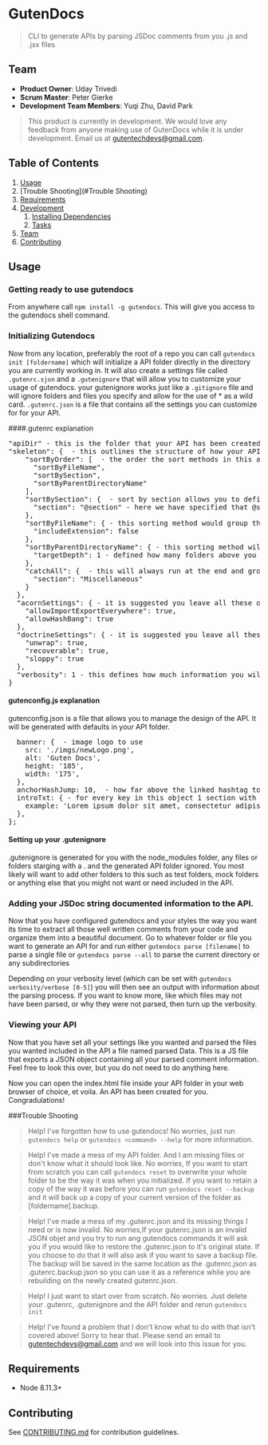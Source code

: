 # GutenDocs

> CLI to generate APIs by parsing JSDoc comments from you .js and .jsx files

## Team

- **Product Owner**: Uday Trivedi
- **Scrum Master**: Peter Gierke
- **Development Team Members**: Yuqi Zhu, David Park

> This product is currently in development.  We would love any feedback from anyone making use of GutenDocs while it is under development.  Email us at gutentechdevs@gmail.com.

## Table of Contents

1. [Usage](#Usage)
1. [Trouble Shooting](#Trouble Shooting)
1. [Requirements](#requirements)
1. [Development](#development)
   1. [Installing Dependencies](#installing-dependencies)
   1. [Tasks](#tasks)
1. [Team](#team)
1. [Contributing](#contributing)

## Usage

### Getting ready to use gutendocs

From anywhere call `npm install -g gutendocs`.  This will give you access to the gutendocs shell command.

### Initializing Gutendocs

Now from any location, preferably the root of a repo you can call `gutendocs init [foldername]` which will initialize a API folder directly in the directory you are currently working in.  It will also create a settings file called `.gutenrc.sjon` and a `.gutenignore` that will allow you to customize your usage of gutendocs.  your gutenignore works just like a `.gitignore` file and will ignore folders and files you specify and allow for the use of * as a wild card.  `.gutenrc.json` is a file that contains all the settings you can customize for for your API.

####.gutenrc explanation
<pre width="100">
"apiDir" - this is the folder that your API has been created in.  This is GutenAPI by default, or whatever you specified with gutendocs init [foldername]
"skeleton": {  - this outlines the structure of how your API will be organize
    "sortByOrder": [  - the order the sort methods in this array will define in what order things are categorized
      "sortByFileName",
      "sortBySection",
      "sortByParentDirectoryName"
    ],
    "sortBySection": {  - sort by section allows you to define what tag you want to use as a grouping tool
      "section": "@section" - here we have specified that @section is the grouping tag.  So anything with @section group1 would be organized into group1 on the API.  @section group2 would create another section
    },
    "sortByFileName": { - this sorting method would group things by the file they are written in
      "includeExtension": false  
    },
    "sortByParentDirectoryName": { - this sorting method will group things based on the folder the file is in
      "targetDepth": 1 - defined how many folders above you wish to go.
    },
    "catchAll": {  - this will always run at the end and group anything not caught in another sorter into the group defined by the "section" key value
      "section": "Miscellaneous"
    }
  },
  "acornSettings": { - it is suggested you leave all these on, if false then the parser will crash on corresponding issues
    "allowImportExportEverywhere": true,
    "allowHashBang": true
  },
  "doctrineSettings": { - it is suggested you leave all these on, if false then the parser will crash on corresponding issues
    "unwrap": true,
    "recoverable": true,
    "sloppy": true
  },
  "verbosity": 1 - this defines how much information you will see from errors.  The higher the number the more information
}
</pre>

#### gutenconfig.js explanation

gutenconfig.json is a file that allows you to manage the design of the API.  It will be generated with defaults in your API folder.
<pre>
  banner: {  - image logo to use
    src: './imgs/newLogo.png',  
    alt: 'Guten Docs',
    height: '185',
    width: '175',
  },
  anchorHashJump: 10,  - how far above the linked hashtag to jump to
  introTxt: { - for every key in this object 1 section with be rendered with the title of the key and the content of the value of that key
    example: 'Lorem ipsum dolor sit amet, consectetur adipiscing elit, sed do eiusmod tempor incididunt ut labore et dolore magna aliqua. Ut enim ad minim veniam, quis nostrud exercitation ullamco laboris nisi ut aliquip ex ea commodo consequat. Duis aute irure dolor in reprehenderit in voluptate velit esse cillum dolore eu fugiat nulla pariatur. Excepteur sint occaecat cupidatat non proident, sunt in culpa qui officia deserunt mollit anim id est laborum',
  },
};
</pre>

#### Setting up your .gutenignore

.gutenignore is generated for you with the node_modules folder, any files or folders starging with a . and the generated API folder ignored.  You most likely will want to add other folders to this such as test folders, mock folders or anything else that you might not want or need included in the API.

### Adding your JSDoc string documented information to the API.

Now that you have configured gutendocs and your styles the way you want its time to extract all those well written comments from your code and organize them into a beautiful document. Go to whatever folder or file you want to generate an API for and run either `gutendocs parse [filename]` to parse a single file or `gutendocs parse --all` to parse the current directory or any subdirectories

Depending on your verbosity level (which can be set with `gutendocs verbosity/verbose [0-5]`) you will then see an output with information about the parsing process.  If you want to know more, like which files may not have been parsed, or why they were not parsed, then turn up the verbosity.

### Viewing your API

Now that you have set all your settings like you wanted and parsed the files you wanted included in the API a file named parsed Data.  This is a JS file that exports a JSON object containing all your parsed comment information.  Feel free to look this over, but you do not need to do anything here.

Now you can open the index.html file inside your API folder in your web browser of choice, et voila.  An API has been created for you.  Congradulations!

###Trouble Shooting

> Help! I've forgotten how to use gutendocs!
No worries, just run `gutendocs help` or `gutendocs <command> --help` for more information.

> Help! I've made a mess of my API folder. And I am missing files or don't know what it should look like.
No worries,  If you want to start from scratch you can call `gutendocs reset` to overwrite your whole folder to be the way it was when you initialized.  If you want to retain a copy of the way it was before you can run `gutendocs reset --backup` and it will back up a copy of your current version of the folder as [foldername].backup.

> Help! I've made a mess of my .gutenrc.json and its missing things I need or is now invalid.
No worries,If your gutenrc.json is an invalid JSON objet and you try to run ang gutendocs commands it will ask you if you would like to restore the .gutenrc.json to it's original state.  If you choose to do that it will also ask if you want to save a backup file.  The backup will be saved in the same location as the .gutenrc.json as .gutenrc.backup.json so you can use it as a reference while you are rebuilding on the newly created gutenrc.json.

> Help! I just want to start over from scratch.
No worries.  Just delete your .gutenrc, .gutenignore and the API folder and rerun `gutendocs init`

> Help! I've found a problem that I don't know what to do with that isn't covered above!
Sorry to hear that.  Please send an email to gutentechdevs@gmail.com and we will look into this issue for you.

## Requirements

- Node 8.11.3+

## Contributing

See [CONTRIBUTING.md](_CONTRIBUTING.md) for contribution guidelines.
